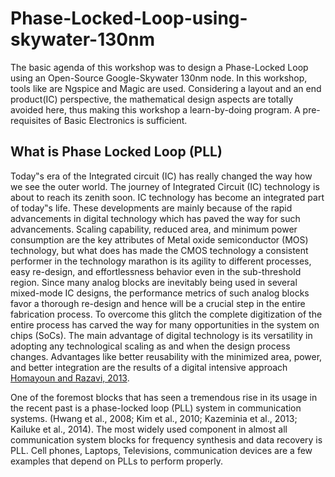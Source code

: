 # Phase-Locked-Loop-using-skywater-130nm
The basic agenda of this workshop was to design a Phase-Locked Loop using an Open-Source Google-Skywater 130nm node. In this workshop, tools like are Ngspice and Magic are used. Considering a layout and an end product(IC) perspective, the mathematical design aspects are totally avoided here, thus making this workshop a learn-by-doing program. A pre-requisites of Basic Electronics is sufficient.


## What is Phase Locked Loop (PLL)
Today‟s era of the Integrated circuit (IC) has really changed the way how we see the outer world. The journey of Integrated Circuit (IC) technology is about to reach its
zenith soon. IC technology has become an integrated part of today‟s life. These developments are mainly because of the rapid advancements in digital technology
which has paved the way for such advancements. Scaling capability, reduced area, and minimum power consumption are the key attributes of Metal oxide semiconductor (MOS) technology, but what does has made the CMOS technology a consistent performer in the technology marathon is its agility to different processes, easy re-design, and effortlessness behavior even in the sub-threshold region. Since many analog blocks are inevitably being used in several mixed-mode IC designs, the performance metrics of such analog blocks favor a thorough re-design and hence will be a crucial step in the entire fabrication process. To overcome this glitch the complete digitization of the entire process has carved the way for many opportunities in the system on chips (SoCs). The main advantage of digital technology is its versatility in adopting any technological scaling as and when the design process changes. Advantages like better reusability with the minimized area, power, and better integration are the results of a digital intensive approach [Homayoun and Razavi, 2013](http://www.seas.ucla.edu/brweb/papers/Journals/HRTCASMar13.pdf).

One of the foremost blocks that has seen a tremendous rise in its usage in the recent past is a phase-locked loop (PLL) system in communication systems. (Hwang et al., 2008; Kim et al., 2010; Kazeminia et al., 2013; Kailuke et al., 2014). The most widely used component in almost all communication system blocks for frequency synthesis and data recovery is PLL. Cell phones, Laptops, Televisions, communication devices are a few examples that depend on PLLs to perform properly. 

